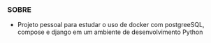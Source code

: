 ### SOBRE

- Projeto pessoal para estudar o uso de docker com postgreeSQL, compose e django 
  em um ambiente de desenvolvimento Python



